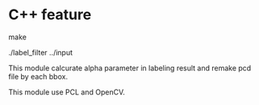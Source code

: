 # C++ feature

make

./label_filter ../input

This module calcurate alpha parameter in labeling result and remake pcd file by each bbox.

This module use PCL and OpenCV.
